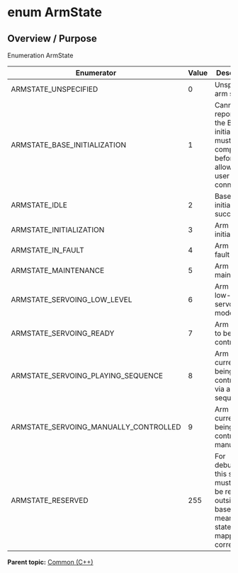 # enum ArmState

## Overview / Purpose

Enumeration ArmState

|Enumerator|Value|Description|
|----------|-----|-----------|
|ARMSTATE\_UNSPECIFIED|0|Unspecified arm state|
|ARMSTATE\_BASE\_INITIALIZATION|1|Cannot be reported as the Base initialization must be completed before allowing user connection|
|ARMSTATE\_IDLE|2|Base initialization succeeded|
|ARMSTATE\_INITIALIZATION|3|Arm is being initialized|
|ARMSTATE\_IN\_FAULT|4|Arm is in fault|
|ARMSTATE\_MAINTENANCE|5|Arm is in maintenance|
|ARMSTATE\_SERVOING\_LOW\_LEVEL|6|Arm is in low-level servoing mode|
|ARMSTATE\_SERVOING\_READY|7|Arm is ready to be controlled|
|ARMSTATE\_SERVOING\_PLAYING\_SEQUENCE|8|Arm is currently being controlled via a sequence|
|ARMSTATE\_SERVOING\_MANUALLY\_CONTROLLED|9|Arm is currently being controlled manually|
|ARMSTATE\_RESERVED|255|For debugging, this state must never be reported outside the base. this means that a state is not mapped correctly|

**Parent topic:** [Common \(C++\)](../../summary_pages/Common.md)

